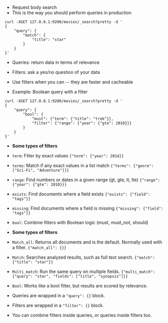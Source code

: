 - Request body search
- This is the way you should perform queries in production
```shell
curl -XGET 127.0.0.1:9200/movies/_search?pretty -d '
{
    "query": {
        "match": {
            "title": "star"
        }
    }
}'
```

- Queries: return data in terms of relevance
- Filters: ask a yes/no question of your data
- Use filters when you can -- they are faster and cacheable

- Example: Boolean query with a filter
```shell
curl -XGET 127.0.0.1:9200/movies/_search?pretty -d '
{
    "query": {
        "bool": {
            "must": {"term": {"title": "trek"}},
            "filter": {"range": {"year": {"gte": 2010}}}
        }
    }
}'
```

- **Some types of filters**
- `term`: Filter by exact values
`{"term": {"year": 2014}}`
- `terms`: Match if any exact values in a list match
`{"terms": {"genre": ["Sci-Fi", "Adventure"]}}`
- `range`: Find numbers or dates in a given range (gt, gte, lt, lte)
`{"range": {"year": {"gte": 2010}}}`
- `exists`: Find documents where a field exists
`{"exists": {"field": "tags"}}`
- `missing`: Find documents where a field is missing
`{"missing": {"field": "tags"}}`
- `bool`: Combine filters with Boolean logic (must, must_not, should)

- **Some types of filters**
- `Match_all`: Returns all documents and is the default. Normally used with a filter.
`{"match_all": {}}`
- `Match`: Searches analyzed results, such as full text search.
`{"match": {"title": "star"}}`
- `Multi_match`: Run the same query on multiple fields.
`{"multi_match": {"query": "star", "fields": ["title", "synopsis"]}}`
- `Bool`: Works like a bool filter, but results are scored by relevance.

- Queries are wrapped in a `"query": {}` block.
- Filters are wrapped in a `"filter": {}` block.
- You can combine filters inside queries, or queries inside filters too.
